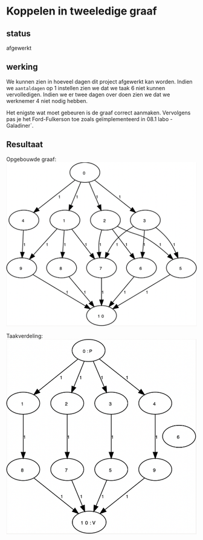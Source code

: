 # Koppelen in tweeledige graaf

## status
afgewerkt

## werking

We kunnen zien in hoeveel dagen dit project afgewerkt kan worden. Indien we `aantaldagen` op 1 instellen zien we dat we 
 taak 6 niet kunnen vervolledigen.  Indien we er twee dagen over doen zien we dat we werknemer 4 niet nodig hebben.


Het enigste wat moet gebeuren is de graaf correct aanmaken. Vervolgens pas je het
Ford-Fulkerson toe zoals geïmplementeerd in 08.1 labo -Galadiner`.

## Resultaat
Opgebouwde graaf:  
![input graaf](img/input.png)
  
Taakverdeling:  
![resultaat](img/taakverdeling.png)
